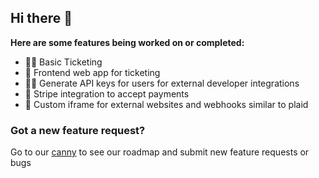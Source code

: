 ## Hi there 👋

**Here are some features being worked on or completed:**

* 🙋‍♀️ Basic Ticketing
* 🌈 Frontend web app for ticketing
* 👩‍💻 Generate API keys for users for external developer integrations
* 🍿 Stripe integration to accept payments
* 🧙 Custom iframe for external websites and webhooks similar to plaid

### Got a new feature request?

Go to our [canny](https://gen3tickets.canny.io/) to see our roadmap and submit new feature requests or bugs
